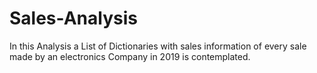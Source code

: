 # Sales-Analysis

In this Analysis a List of Dictionaries with sales information of every sale made by an electronics Company in 2019 is contemplated. 
